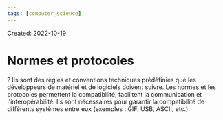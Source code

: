 ```yaml
---
tags: [computer_science] 
---
```

Created: 2022-10-19

# Normes et protocoles

?
Ils sont des règles et conventions techniques prédéfinies que les développeurs de matériel et de logiciels doivent suivre. Les normes et les protocoles permettent la compatibilité, facilitent la communication et l'interopérabilité. Ils sont nécessaires pour garantir la compatibilité de différents systèmes entre eux (exemples : GIF, USB, ASCII, etc.).
<!--SR:!2023-01-25,58,250-->